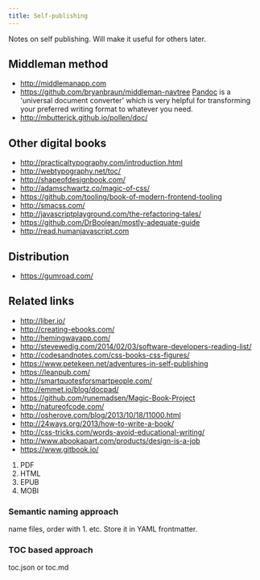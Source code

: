 ```yaml
---
title: Self-publishing
---
```


Notes on self publishing. Will make it useful for others later.

## Middleman method

- http://middlemanapp.com
- https://github.com/bryanbraun/middleman-navtree
[Pandoc](http://johnmacfarlane.net/pandoc/) is a 'universal document converter' which is very helpful for transforming your preferred writing format to whatever you need.
- http://mbutterick.github.io/pollen/doc/

## Other digital books

- http://practicaltypography.com/introduction.html
- http://webtypography.net/toc/
- http://shapeofdesignbook.com/
- http://adamschwartz.co/magic-of-css/
- https://github.com/tooling/book-of-modern-frontend-tooling
- http://smacss.com/
- http://javascriptplayground.com/the-refactoring-tales/
- https://github.com/DrBoolean/mostly-adequate-guide
- http://read.humanjavascript.com

## Distribution

- https://gumroad.com/

## Related links

- http://liber.io/
- http://creating-ebooks.com/
- http://hemingwayapp.com/
- http://stevewedig.com/2014/02/03/software-developers-reading-list/
- http://codesandnotes.com/css-books-css-figures/
- https://www.petekeen.net/adventures-in-self-publishing
- https://leanpub.com/
- http://smartquotesforsmartpeople.com/
- http://emmet.io/blog/docpad/
- https://github.com/runemadsen/Magic-Book-Project
- http://natureofcode.com/
- http://osherove.com/blog/2013/10/18/11000.html
- http://24ways.org/2013/how-to-write-a-book/
- http://css-tricks.com/words-avoid-educational-writing/
- http://www.abookapart.com/products/design-is-a-job
- https://www.gitbook.io/

1. PDF
2. HTML
3. EPUB
4. MOBI

### Semantic naming approach

name files, order with 1. etc. Store it in YAML frontmatter.

### TOC based approach

toc.json or toc.md
